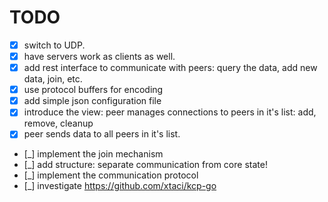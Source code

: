 # TODO
- [x] switch to UDP.
- [x] have servers work as clients as well.
- [x] add rest interface to communicate with peers: query the data, add new data, join, etc.
- [x] use protocol buffers for encoding
- [x] add simple json configuration file
- [x] introduce the view: peer manages connections to peers in it's list: add, remove, cleanup
- [x] peer sends data to all peers in it's list.
- [_] implement the join mechanism
- [_] add structure: separate communication from core state!
- [_] implement the communication protocol
- [_] investigate https://github.com/xtaci/kcp-go
